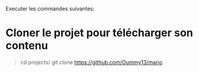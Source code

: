 Executer les commandes suivantes:

# Cloner le projet pour télécharger son contenu
> cd projects/
> git clone https://github.com/Oummy13/mario


